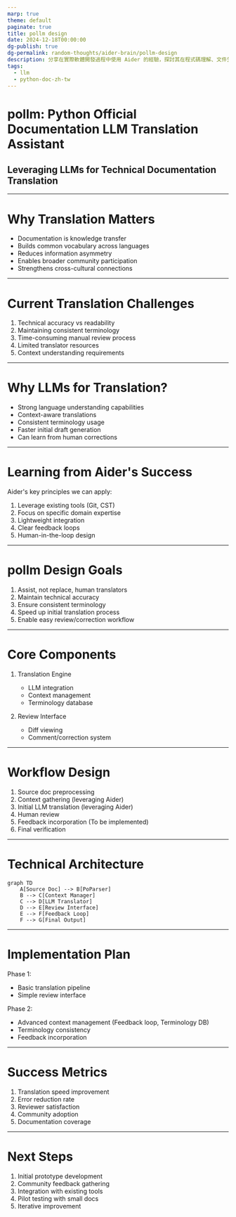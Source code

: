 ```yaml
---
marp: true
theme: default
paginate: true
title: pollm design
date: 2024-12-18T00:00:00
dg-publish: true
dg-permalink: random-thoughts/aider-brain/pollm-design
description: 分享在實際軟體開發過程中使用 Aider 的經驗，探討其在程式碼理解、文件生成、測試撰寫等面向的應用，以及如何有效地將其整合進開發流程
tags:
  - llm
  - python-doc-zh-tw
---
```


# pollm: Python Official Documentation LLM Translation Assistant
## Leveraging LLMs for Technical Documentation Translation

---

# Why Translation Matters

- Documentation is knowledge transfer
- Builds common vocabulary across languages
- Reduces information asymmetry
- Enables broader community participation
- Strengthens cross-cultural connections

---

# Current Translation Challenges

1. Technical accuracy vs readability
2. Maintaining consistent terminology
3. Time-consuming manual review process
4. Limited translator resources
5. Context understanding requirements

---

# Why LLMs for Translation?

- Strong language understanding capabilities
- Context-aware translations
- Consistent terminology usage 
- Faster initial draft generation
- Can learn from human corrections

---

# Learning from Aider's Success

Aider's key principles we can apply:
1. Leverage existing tools (Git, CST)
2. Focus on specific domain expertise
3. Lightweight integration
4. Clear feedback loops
5. Human-in-the-loop design

---

# pollm Design Goals

1. Assist, not replace, human translators
2. Maintain technical accuracy
3. Ensure consistent terminology
4. Speed up initial translation process
5. Enable easy review/correction workflow

---

# Core Components

1. Translation Engine
   - LLM integration
   - Context management
   - Terminology database

2. Review Interface
   - Diff viewing
   - Comment/correction system

---

# Workflow Design

1. Source doc preprocessing
2. Context gathering (leveraging Aider)
3. Initial LLM translation (leveraging Aider)
4. Human review
5. Feedback incorporation (To be implemented)
6. Final verification

---

# Technical Architecture

```mermaid
graph TD
    A[Source Doc] --> B[PoParser]
    B --> C[Context Manager]
    C --> D[LLM Translator]
    D --> E[Review Interface]
    E --> F[Feedback Loop]
    F --> G[Final Output]
```

---

# Implementation Plan

Phase 1:
- Basic translation pipeline
- Simple review interface

Phase 2:
- Advanced context management (Feedback loop, Terminology DB)
- Terminology consistency
- Feedback incorporation

---

# Success Metrics

1. Translation speed improvement
2. Error reduction rate
3. Reviewer satisfaction
4. Community adoption
5. Documentation coverage

---

# Next Steps

1. Initial prototype development
2. Community feedback gathering
3. Integration with existing tools
4. Pilot testing with small docs
5. Iterative improvement

